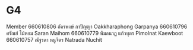 # G4
Member
660610806 อัครพงษ์ กาปัญญา Oakkharaphong Garpanya
660610796 ศรัณย์ ไม้หอม Saran Maihom
660610779 พิมลนาฏ แก้วบุตร Pimolnat Kaewboot
660610757 ณัฐรดา หนูจิตร Natrada Nuchit